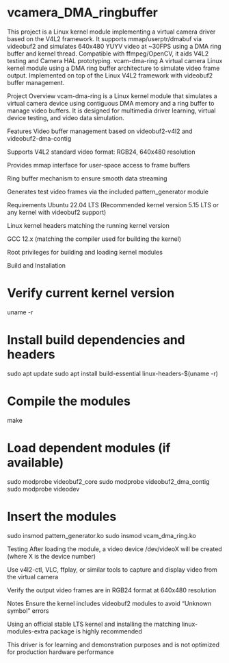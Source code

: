 # vcamera_DMA_ringbuffer
This project is a Linux kernel module implementing a virtual camera driver based on the V4L2 framework. It supports mmap/userptr/dmabuf via videobuf2 and simulates 640x480 YUYV video at ~30FPS using a DMA ring buffer and kernel thread. Compatible with ffmpeg/OpenCV, it aids V4L2 testing and Camera HAL prototyping.
vcam-dma-ring
A virtual camera Linux kernel module using a DMA ring buffer architecture to simulate video frame output.
Implemented on top of the Linux V4L2 framework with videobuf2 buffer management.

Project Overview
vcam-dma-ring is a Linux kernel module that simulates a virtual camera device using contiguous DMA memory and a ring buffer to manage video buffers.
It is designed for multimedia driver learning, virtual device testing, and video data simulation.

Features
Video buffer management based on videobuf2-v4l2 and videobuf2-dma-contig

Supports V4L2 standard video format: RGB24, 640x480 resolution

Provides mmap interface for user-space access to frame buffers

Ring buffer mechanism to ensure smooth data streaming

Generates test video frames via the included pattern_generator module

Requirements
Ubuntu 22.04 LTS (Recommended kernel version 5.15 LTS or any kernel with videobuf2 support)

Linux kernel headers matching the running kernel version

GCC 12.x (matching the compiler used for building the kernel)

Root privileges for building and loading kernel modules


Build and Installation

# Verify current kernel version
uname -r

# Install build dependencies and headers
sudo apt update
sudo apt install build-essential linux-headers-$(uname -r)

# Compile the modules
make

# Load dependent modules (if available)
sudo modprobe videobuf2_core
sudo modprobe videobuf2_dma_contig
sudo modprobe videodev

# Insert the modules
sudo insmod pattern_generator.ko
sudo insmod vcam_dma_ring.ko

Testing
After loading the module, a video device /dev/videoX will be created (where X is the device number)

Use v4l2-ctl, VLC, ffplay, or similar tools to capture and display video from the virtual camera

Verify the output video frames are in RGB24 format at 640x480 resolution

Notes
Ensure the kernel includes videobuf2 modules to avoid “Unknown symbol” errors

Using an official stable LTS kernel and installing the matching linux-modules-extra package is highly recommended

This driver is for learning and demonstration purposes and is not optimized for production hardware performance
